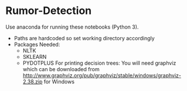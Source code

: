 # Rumor-Detection
Use anaconda for running these notebooks (Python 3).
* Paths are hardcoded so set working directory accordingly
* Packages Needed:
  * NLTK
  * SKLEARN
  * PYDOTPLUS
 For printing decision trees:
 You will need graphviz which can be downloaded from http://www.graphviz.org/pub/graphviz/stable/windows/graphviz-2.38.zip for Windows
 
